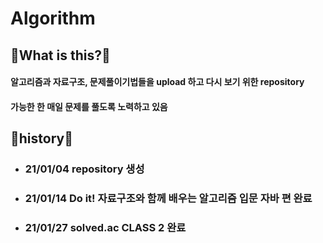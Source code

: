 # Algorithm

## 🤔What is this?🤔



#### **알고리즘**과 **자료구조**, **문제풀이기법**들을 upload 하고 다시 보기 위한 repository



#### 가능한 한 매일 문제를 풀도록 노력하고 있음



## 📖history📖

- ### 21/01/04 repository 생성

- ### 21/01/14 Do it! 자료구조와 함께 배우는 알고리즘 입문 자바 편 완료

- ### 21/01/27 solved.ac CLASS 2 완료

  
